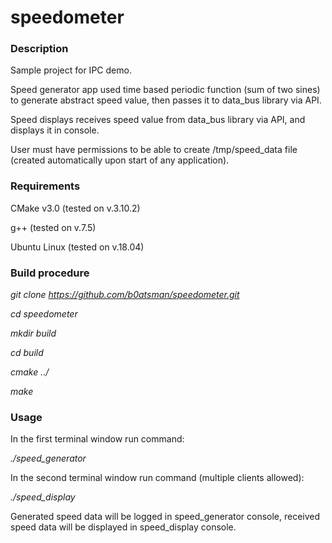 # speedometer

### Description

Sample project for IPC demo.

Speed generator app used time based periodic function (sum of two sines) to generate abstract speed value, then passes it to data_bus library via API.

Speed displays receives speed value from data_bus library via API, and displays it in console.

User must have permissions to be able to create /tmp/speed_data file (created automatically upon start of any application).

### Requirements

CMake v3.0 (tested on v.3.10.2) 

g++ (tested on v.7.5)

Ubuntu Linux (tested on v.18.04)

### Build procedure

*git clone https://github.com/b0atsman/speedometer.git*

*cd speedometer*

*mkdir build*

*cd build*

*cmake ../*

*make*

### Usage

In the first terminal window run command:

*./speed_generator*

In the second terminal window run command (multiple clients allowed):

*./speed_display*
  
Generated speed data will be logged in speed_generator console, received speed data will be displayed in speed_display console.
  
